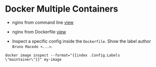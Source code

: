 # Docker Multiple Containers

- nginx from command line [view](nginx-command/README.md)
- nginx from Dockerfile [view](nginx/README.md)

- Inspect a specific config inside the `Dockerfile`.
Show the label author `Bruno Macedo <...>`.
```prompt
docker image inspect --format="{{index .Config.Labels \"maintainer\"}}" my-image
```
